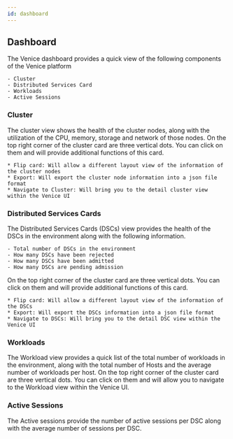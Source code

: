 ```yaml
---
id: dashboard
---
```

## Dashboard

The Venice dashboard provides a quick view of the following components of the Venice platform

	- Cluster
	- Distributed Services Card
	- Workloads
	- Active Sessions

### Cluster

The cluster view shows the health of the cluster nodes, along with the utilization of the CPU, memory, storage and network of those nodes.  On the top right corner of the cluster card are three vertical dots.  You can click on them and will provide additional functions of this card.

	* Flip card: Will allow a different layout view of the information of the cluster nodes
	* Export: Will export the cluster node information into a json file format
	* Navigate to Cluster: Will bring you to the detail cluster view within the Venice UI

### Distributed Services Cards

The Distributed Services Cards (DSCs) view provides the health of the DSCs in the environment along with the following information.

	- Total number of DSCs in the environment
	- How many DSCs have been rejected
	- How many DSCs have been admitted
	- How many DSCs are pending admission

On the top right corner of the cluster card are three vertical dots.  You can click on them and will provide additional functions of this card.

	* Flip card: Will allow a different layout view of the information of the DSCs
	* Export: Will export the DSCs information into a json file format
	* Navigate to DSCs: Will bring you to the detail DSC view within the Venice UI

### Workloads

The Workload view provides a quick list of the total number of workloads in the environment, along with the total number of Hosts and the average number of workloads per host.  On the top right corner of the cluster card are three vertical dots.  You can click on them and will allow you to navigate to the Workload view within the Venice UI.

### Active Sessions

The Active sessions provide the number of active sessions per DSC along with the average number of sessions per DSC.